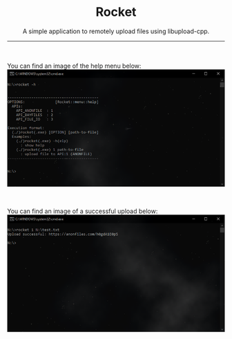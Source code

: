 <h1 align="center">Rocket</h1></center>
<p align="center">A simple application to remotely upload files using libupload-cpp.</p>
<hr>

<br><br>
You can find an image of the help menu below:
<img src="/images/help.PNG" align="center">

<br><br>
You can find an image of a successful upload below:
<img src="/images/success.PNG" align="center">
